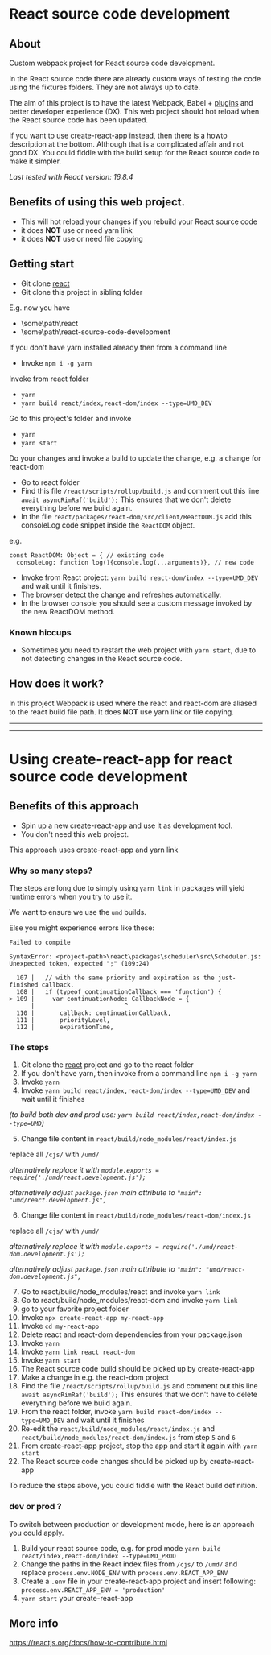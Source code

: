 # React source code development

## About
Custom webpack project for React source code development.

In the React source code there are already custom ways of testing the code using the fixtures folders. They are not always up to date.

The aim of this project is to have the latest Webpack, Babel + <a href="https://babeljs.io/docs/en/plugins" target="_blank">plugins</a> and better developer experience (DX). This web project should hot reload when the React source code has been updated.

If you want to use create-react-app instead, then there is a howto description at the bottom. Although that is a complicated affair and not good DX. You could fiddle with the build setup for the React source code to make it simpler.

*Last tested with React version: 16.8.4*


## Benefits of using this web project.

* This will hot reload your changes if you rebuild your React source code
* it does **NOT** use or need yarn link
* it does **NOT** use or need file copying


## Getting start


* Git clone <a href="https://github.com/facebook/react" target="_blank">react</a>
* Git clone this project in sibling folder

E.g. now you have

* \some\path\react
* \some\path\react-source-code-development


If you don't have yarn installed already then from a command line
* Invoke `npm i -g yarn`


Invoke from react folder

* `yarn`
* `yarn build react/index,react-dom/index --type=UMD_DEV`

Go to this project's folder and invoke

* `yarn`
* `yarn start`

Do your changes and invoke a build to update the change, e.g. a change for react-dom

* Go to react folder
* Find this file `/react/scripts/rollup/build.js` and comment out this line `await asyncRimRaf('build');` This ensures that we don't delete everything before we build again.
* In the file `react/packages/react-dom/src/client/ReactDOM.js` add this consoleLog code snippet inside the `ReactDOM` object.

e.g.
```
const ReactDOM: Object = { // existing code
  consoleLog: function log(){console.log(...arguments)}, // new code
```

* Invoke from React project: `yarn build react-dom/index --type=UMD_DEV` and wait until it finishes.
* The browser detect the change and refreshes automatically.
* In the browser console you should see a custom message invoked by the new ReactDOM method.

### Known hiccups

* Sometimes you need to restart the web project with `yarn start`, due to not detecting changes in the React source code.

## How does it work?


In this project Webpack is used where the react and react-dom are aliased to the react build file path.
It does **NOT** use yarn link or file copying.

---

---

# Using create-react-app for react source code development

## Benefits of this approach

* Spin up a new create-react-app and use it as development tool.
* You don't need this web project.

This approach uses create-react-app and yarn link


### Why so many steps?

The steps are long due to simply using `yarn link` in packages will yield runtime errors when you try to use it.

We want to ensure we use the `umd` builds.

Else you might experience errors like these:

```
Failed to compile

SyntaxError: <project-path>\react\packages\scheduler\src\Scheduler.js: Unexpected token, expected ";" (109:24)

  107 |   // with the same priority and expiration as the just-finished callback.
  108 |   if (typeof continuationCallback === 'function') {
> 109 |     var continuationNode: CallbackNode = {
      |                         ^
  110 |       callback: continuationCallback,
  111 |       priorityLevel,
  112 |       expirationTime,
```

### The steps

1. Git clone the <a href="https://github.com/facebook/react" target="_blank">react</a> project and go to the react folder
2. If you don't have yarn, then invoke from a command line `npm i -g yarn`
3. Invoke `yarn`
4. Invoke `yarn build react/index,react-dom/index --type=UMD_DEV` and wait until it finishes

*(to build both dev and prod use: `yarn build react/index,react-dom/index --type=UMD`)*

5. Change file content in `react/build/node_modules/react/index.js` 

replace all `/cjs/` with `/umd/`

*alternatively replace it with `module.exports = require('./umd/react.development.js');`*

*alternatively adjust `package.json` main attribute to `"main": "umd/react.development.js",`*

6. Change file content in `react/build/node_modules/react-dom/index.js`

replace all `/cjs/` with `/umd/`

*alternatively replace it with `module.exports = require('./umd/react-dom.development.js');`*

*alternatively adjust `package.json` main attribute to `"main": "umd/react-dom.development.js",`*

7. Go to react/build/node_modules/react and invoke `yarn link`
8. Go to react/build/node_modules/react-dom and invoke `yarn link`
9. go to your favorite project folder
11. Invoke `npx create-react-app my-react-app`
12. Invoke `cd my-react-app`
13. Delete react and react-dom dependencies from your package.json
14. Invoke `yarn`
15. Invoke `yarn link react react-dom`
16. Invoke `yarn start`
17. The React source code build should be picked up by create-react-app
18. Make a change in e.g. the react-dom project
19. Find the file `/react/scripts/rollup/build.js` and comment out this line `await asyncRimRaf('build');` This ensures that we don't have to delete everything before we build again.
20. From the react folder, invoke `yarn build react-dom/index --type=UMD_DEV` and wait until it finishes
21. Re-edit the `react/build/node_modules/react/index.js` and `react/build/node_modules/react-dom/index.js` from step `5` and `6`
22. From create-react-app project, stop the app and start it again with `yarn start`
23. The React source code changes should be picked up by create-react-app

To reduce the steps above, you could fiddle with the React build definition.

### dev or prod ?

To switch between production or development mode, here is an approach you could apply.

1. Build your react source code, e.g. for prod mode `yarn build react/index,react-dom/index --type=UMD_PROD`
2. Change the paths in the React index files from `/cjs/` to `/umd/` and replace `process.env.NODE_ENV` with `process.env.REACT_APP_ENV`
3. Create a `.env` file in your create-react-app project and insert following: `process.env.REACT_APP_ENV = 'production'`
4. `yarn start` your create-react-app

## More info

https://reactjs.org/docs/how-to-contribute.html

